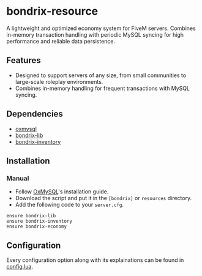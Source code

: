 # bondrix-resource
A lightweight and optimized economy system for FiveM servers. Combines in-memory transaction handling with periodic MySQL syncing for high performance and reliable data persistence.

## Features
- Designed to support servers of any size, from small communities to large-scale roleplay environments.
- Combines in-memory handling for frequent transactions with MySQL syncing.

## Dependencies
- [oxmysql](https://github.com/overextended/oxmysql/)
- [bondrix-lib](https://github.com/bondrix/lib/)
- [bondrix-inventory](https://github.com/bondrix/inventory/)

## Installation
### Manual
- Follow [OxMySQL](https://overextended.dev/oxmysql#installation)'s installation guide.
- Download the script and put it in the `[bondrix]` or `resources` directory.
- Add the following code to your `server.cfg`.
```
ensure bondrix-lib
ensure bondrix-inventory
ensure bondrix-economy
```

## Configuration
Every configuration option along with its explainations can be found in [config.lua](https://github.com/bondrix/economy/blob/main/src/shared/config.lua).